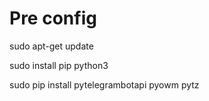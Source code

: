 # Pre config

sudo apt-get update
 
sudo install pip python3

sudo pip install pytelegrambotapi pyowm pytz


